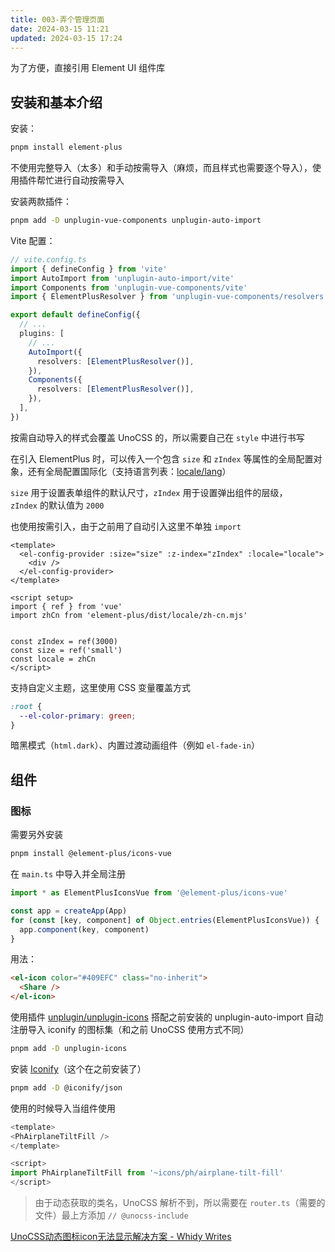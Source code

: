 ```yaml
---
title: 003-弄个管理页面
date: 2024-03-15 11:21
updated: 2024-03-15 17:24
---
```


为了方便，直接引用 Element UI 组件库

## 安装和基本介绍

安装：

```sh
pnpm install element-plus
```

不使用完整导入（太多）和手动按需导入（麻烦，而且样式也需要逐个导入），使用插件帮忙进行自动按需导入

安装两款插件：

```sh
pnpm add -D unplugin-vue-components unplugin-auto-import
```

Vite 配置：

```ts
// vite.config.ts
import { defineConfig } from 'vite'
import AutoImport from 'unplugin-auto-import/vite'
import Components from 'unplugin-vue-components/vite'
import { ElementPlusResolver } from 'unplugin-vue-components/resolvers'

export default defineConfig({
  // ...
  plugins: [
    // ...
    AutoImport({
      resolvers: [ElementPlusResolver()],
    }),
    Components({
      resolvers: [ElementPlusResolver()],
    }),
  ],
})
```

按需自动导入的样式会覆盖 UnoCSS 的，所以需要自己在 `style` 中进行书写

在引入 ElementPlus 时，可以传入一个包含 `size` 和 `zIndex` 等属性的全局配置对象，还有全局配置国际化（支持语言列表：[locale/lang](https://github.com/element-plus/element-plus/tree/dev/packages/locale/lang)）

`size` 用于设置表单组件的默认尺寸，`zIndex` 用于设置弹出组件的层级，`zIndex` 的默认值为 `2000`

也使用按需引入，由于之前用了自动引入这里不单独 `import`

```vue
<template>
  <el-config-provider :size="size" :z-index="zIndex" :locale="locale">
    <div />
  </el-config-provider>
</template>

<script setup>
import { ref } from 'vue'
import zhCn from 'element-plus/dist/locale/zh-cn.mjs'


const zIndex = ref(3000)
const size = ref('small')
const locale = zhCn
</script>
```

支持自定义主题，这里使用 CSS 变量覆盖方式

```css
:root {
  --el-color-primary: green;
}
```

暗黑模式（`html.dark`）、内置过渡动画组件（例如 `el-fade-in`）

## 组件

### 图标

需要另外安装

```sh
pnpm install @element-plus/icons-vue
```

在 `main.ts` 中导入并全局注册

```ts
import * as ElementPlusIconsVue from '@element-plus/icons-vue'

const app = createApp(App)
for (const [key, component] of Object.entries(ElementPlusIconsVue)) {
  app.component(key, component)
}
```

用法：

```html
<el-icon color="#409EFC" class="no-inherit">
  <Share />
</el-icon>
```

使用插件 [unplugin/unplugin-icons](https://github.com/unplugin/unplugin-icons) 搭配之前安装的 unplugin-auto-import 自动注册导入 iconify 的图标集（和之前 UnoCSS 使用方式不同）

```sh
pnpm add -D unplugin-icons
```

安装 [Iconify](https://iconify.design/)（这个在之前安装了）

```sh
pnpm add -D @iconify/json
```

使用的时候导入当组件使用

```ts
<template>
<PhAirplaneTiltFill />
</template>

<script>
import PhAirplaneTiltFill from '~icons/ph/airplane-tilt-fill'
</script>
```

> 由于动态获取的类名，UnoCSS 解析不到，所以需要在 `router.ts`（需要的文件）最上方添加 `// @unocss-include`

[UnoCSS动态图标icon无法显示解决方案 - Whidy Writes](https://www.whidy.net/unocss-dynamic-icon-not-show)
